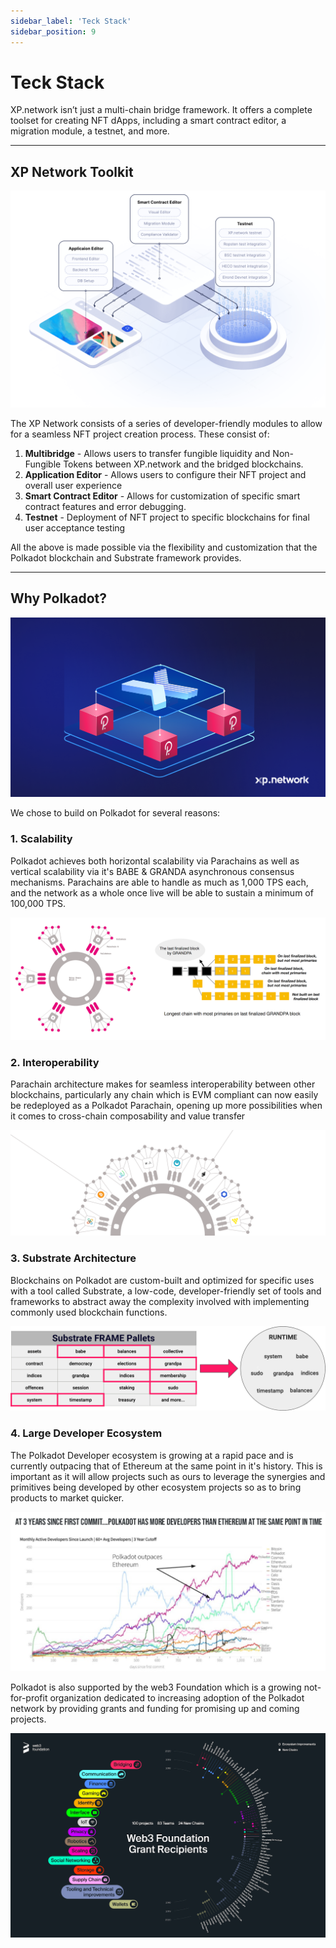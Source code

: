 ```yaml
---
sidebar_label: 'Teck Stack'
sidebar_position: 9
---
```


# Teck Stack

XP.network isn’t just a multi-chain bridge framework. It offers a complete toolset for creating NFT dApps, including a smart contract editor, a migration module, a testnet, and more.

<hr/>

## XP Network Toolkit

![Toolkit](../../static/img/45.Toolkit.png)

The XP Network consists of a series of developer-friendly modules to allow for a seamless NFT project creation process. These consist of:

1. **Multibridge** - Allows users to transfer fungible liquidity and Non-Fungible Tokens between XP.network and the bridged blockchains.
2. **Application Editor** - Allows users to configure their NFT project and overall user experience
3. **Smart Contract Editor** - Allows for customization of specific smart contract features and error debugging.
4. **Testnet** - Deployment of NFT project to specific blockchains for final user acceptance testing

All the above is made possible via the flexibility and customization that the Polkadot blockchain and Substrate framework provides.

<hr/>

## Why Polkadot?

![Polkadot-1](../../static/img/46.Polkadot.png)

We chose to build on Polkadot for several reasons:

### 1. Scalability

Polkadot achieves both horizontal scalability via Parachains as well as vertical scalability via it's BABE & GRANDA asynchronous consensus mechanisms. Parachains are able to handle as much as 1,000 TPS each, and the network as a whole once live will be able to sustain a minimum of 100,000 TPS.

![Polkadot-2](../../static/img/47.Polkadot.png)

### 2. Interoperability

Parachain architecture makes for seamless interoperability between other blockchains, particularly any chain which is EVM compliant can now easily be redeployed as a Polkadot Parachain, opening up more possibilities when it comes to cross-chain composability and value transfer

![Polkadot-3](../../static/img/48.Polkadot.png)

### 3. Substrate Architecture

Blockchains on Polkadot are custom-built and optimized for specific uses with a tool called Substrate, a low-code, developer-friendly set of tools and frameworks to abstract away the complexity involved with implementing commonly used blockchain functions.

![Polkadot-4](../../static/img/49.Polkadot.png)

### 4. Large Developer Ecosystem
   
The Polkadot Developer ecosystem is growing at a rapid pace and is currently outpacing that of Ethereum at the same point in it's history. This is important as it will allow projects such as ours to leverage the synergies and primitives being developed by other ecosystem projects so as to bring products to market quicker.

![Polkadot-5](../../static/img/50.Polkadot.png)

Polkadot is also supported by the web3 Foundation which is a growing not-for-profit organization dedicated to increasing adoption of the Polkadot network by providing grants and funding for promising up and coming projects.

![Polkadot-6](../../static/img/51.Polkadot.png)

